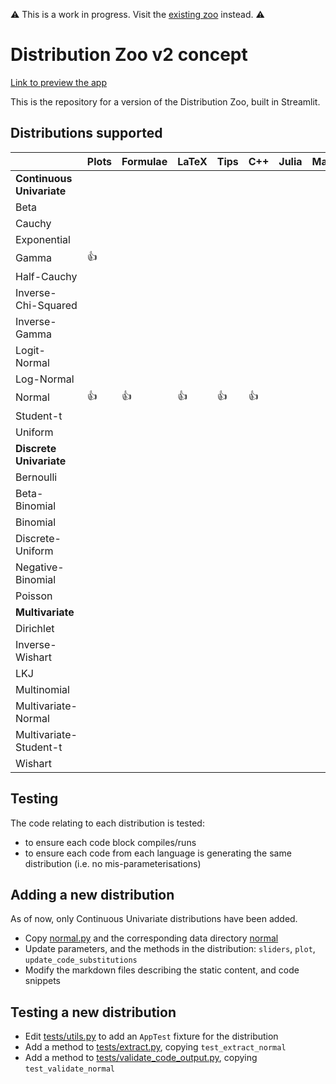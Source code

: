 :warning: This is a work in progress. Visit the [existing zoo](https://ben18785.shinyapps.io/distribution-zoo/) instead. :warning:

# Distribution Zoo v2 concept

[Link to preview the app](https://distribution-zoo.streamlit.app/)

This is the repository for a version of the Distribution Zoo, built in Streamlit.

## Distributions supported

|                           | Plots | Formulae | LaTeX | Tips | C++  | Julia | Mathematica | MATLAB | Python | R | Stan |
|---------------------------|-------|----------|-------|------|------|-------|-------------|--------|--------|---|------|
| **Continuous Univariate** |       |          |       |      |      |       |             |        |        |   |      |
| Beta                      |       |          |       |      |      |       |             |        |        |   |      |
| Cauchy                    |       |          |       |      |      |       |             |        |        |   |      |
| Exponential               |       |          |       |      |      |       |             |        |        |   |      |
| Gamma                     | :+1:  |          |       |      |      |       |             |        |        |   |      |
| Half-Cauchy               |       |          |       |      |      |       |             |        |        |   |      |
| Inverse-Chi-Squared       |       |          |       |      |      |       |             |        |        |   |      |
| Inverse-Gamma             |       |          |       |      |      |       |             |        |        |   |      |
| Logit-Normal              |       |          |       |      |      |       |             |        |        |   |      |
| Log-Normal                |       |          |       |      |      |       |             |        |        |   |      |
| Normal                    | :+1:  | :+1:     | :+1:  | :+1: | :+1: |       |             |        | :+1:   |   |      |
| Student-t                 |       |          |       |      |      |       |             |        |        |   |      |
| Uniform                   |       |          |       |      |      |       |             |        |        |   |      |
| **Discrete Univariate**   |       |          |       |      |      |       |             |        |        |   |      |
| Bernoulli                 |       |          |       |      |      |       |             |        |        |   |      |
| Beta-Binomial             |       |          |       |      |      |       |             |        |        |   |      |
| Binomial                  |       |          |       |      |      |       |             |        |        |   |      |
| Discrete-Uniform          |       |          |       |      |      |       |             |        |        |   |      |
| Negative-Binomial         |       |          |       |      |      |       |             |        |        |   |      |
| Poisson                   |       |          |       |      |      |       |             |        |        |   |      |
| **Multivariate**          |       |          |       |      |      |       |             |        |        |   |      |
| Dirichlet                 |       |          |       |      |      |       |             |        |        |   |      |
| Inverse-Wishart           |       |          |       |      |      |       |             |        |        |   |      |
| LKJ                       |       |          |       |      |      |       |             |        |        |   |      |
| Multinomial               |       |          |       |      |      |       |             |        |        |   |      |
| Multivariate-Normal       |       |          |       |      |      |       |             |        |        |   |      |
| Multivariate-Student-t    |       |          |       |      |      |       |             |        |        |   |      |
| Wishart                   |       |          |       |      |      |       |             |        |        |   |      |


## Testing

The code relating to each distribution is tested:
- to ensure each code block compiles/runs
- to ensure each code from each language is generating the same distribution (i.e. no mis-parameterisations)

## Adding a new distribution

As of now, only Continuous Univariate distributions have been added.
- Copy [normal.py](./distribution_zoo/cont_uni/normal.py) and the corresponding data directory [normal](./distribution_zoo/cont_uni/normal)
- Update parameters, and the methods in the distribution: `sliders`, `plot`, `update_code_substitutions`
- Modify the markdown files describing the static content, and code snippets

## Testing a new distribution

- Edit [tests/utils.py](./tests/utils.py) to add an `AppTest` fixture for the distribution
- Add a method to [tests/extract.py](./tests/extract.py), copying `test_extract_normal`
- Add a method to [tests/validate_code_output.py](./tests/validate_code_output.py), copying `test_validate_normal`
